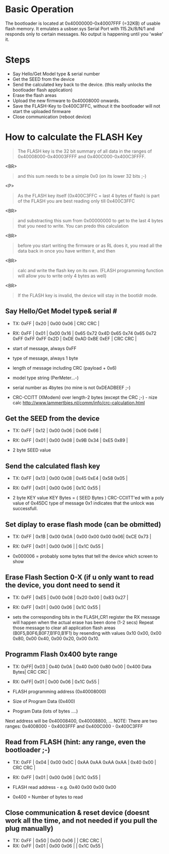 # Basic Operation #

The bootloader is located at 0x40000000-0x40007FFF (=32KB) of usable flash memory.
It emulates a usbser.sys Serial Port with 115.2k/8/N/1 and responds only to certain messages.
No output is happening until you 'wake' it.

# Steps #

  * Say Hello/Get Model type & serial number
  * Get the SEED from the device
  * Send the calculated key back to the device. (this really unlocks the bootloader flash application)
  * Erase the flash areas
  * Upload the new firmware to 0x40008000 onwards.
  * Save the FLASH-Key to 0x400C3FFC, without it the bootloader will not start the uploaded firmware
  * Close communication (reboot device)

# How to calculate the FLASH Key #

> The FLASH key is the 32 bit summary of all data in the ranges of 0x40008000-0x40003FFFF and 0x400C000-0x400C3FFFF.

&lt;BR&gt;


> and this sum needs to be a simple 0x0 (on its lower 32 bits ;-)

&lt;P&gt;



> As the FLASH key itself (0x400C3FFC = last 4 bytes of flash) is part of the FLASH you are best reading only till 0x400C3FFC

&lt;BR&gt;


> and substracting this sum from 0x00000000 to get to the last 4 bytes that you need to write. You can predo this calculation

&lt;BR&gt;


> before you start writing the firmware or as RL does it, you read all the data back in once you have written it, and then

&lt;BR&gt;


> calc and write the flash key on its own. (FLASH programming function will allow you to write only 4 bytes as well)

&lt;BR&gt;


> If the FLASH key is invalid, the device will stay in the bootldr mode.

## Say Hello/Get Model type& serial # ##

  * TX: 0xFF | 0x20 | 0x00 0x06 | CRC CRC |
  * RX: 0xFF | 0x01 | 0x00 0x16 | 0x65 0x72 0x4D 0x65 0x74 0x65 0x72 0xFF 0xFF 0xFF 0x2D | 0xDE 0xAD 0xBE 0xEF | CRC CRC |

  * start of message, always 0xFF
  * type of message, always 1 byte
  * length of message including CRC (payload + 0x6)
  * model type string (PerMeter...-)
  * serial number as 4bytes (no mine is not 0xDEADBEEF ;-)
  * CRC-CCITT (XModem) over length-2 bytes (except the CRC ;-) - nize calc http://www.lammertbies.nl/comm/info/crc-calculation.html



## Get the SEED from the device ##

  * TX: 0xFF | 0x12 | 0x00 0x06 | 0x06 0x66 |
  * RX: 0xFF | 0x01 | 0x00 0x08 | 0x9B 0x34 | 0xE5 0x89 |

  * 2 byte SEED value

## Send the calculated flash key ##

  * TX: 0xFF | 0x13 | 0x00 0x08 | 0x45 0xE4 | 0x58 0x05 |
  * RX: 0xFF | 0x01 | 0x00 0x06 | 0x1C 0x55 |

  * 2 byte KEY value
KEY Bytes = ( SEED Bytes ) CRC-CCIITT'ed with a poly value of 0x45DC
type of message 0x1 indicates that the unlock was successfull.


## Set diplay to erase flash mode (can be obmitted) ##

  * TX: 0xFF | 0x1B | 0x00 0x0A | 0x00 0x00 0x00 0x06| 0xCE 0x73 |
  * RX: 0xFF | 0x01 | 0x00 0x06 | | 0x1C 0x55 |

  * 0x000006 = probably some bytes that tell the device which screen to show

## Erase Flash Section 0-X (if u only want to read the device, you dont need to send it ##

  * TX: 0xFF | 0xE5 | 0x00 0x08 | 0x20 0x00 | 0x83 0x27 |
  * RX: 0xFF | 0x01 | 0x00 0x06 | 0x1C 0x55 |

  * sets the corresponding bits in the FLASH\_CR1 register
the RX message will happen when the actual erase has been done (1-2 secs) Repeat those message to clear all application flash areas (B0F5,B0F6,B0F7,B1F0,B1F1) by resending with values 0x10 0x00, 0x00 0x80, 0x00 0x40, 0x00 0x20, 0x00 0x10.



## Programm Flash 0x400 byte range ##

  * TX: 0xFF| 0x03 | 0x40 0x0A |  0x40 0x00 0x80 0x00 | 0x400 Data Bytes| CRC CRC |
  * RX: 0xFF| 0x01 | 0x00 0x06 | 0x1C 0x55 |

  * FLASH programming address (0x40008000)
  * Size of Program Data (0x400)
  * Program Data  (lots of bytes ....)


Next address will be 0x40008400, 0x40008800, ...
NOTE: There are two ranges: 0x4008000 - 0x4003FFF and 0x400C000 - 0x400C3FFF



## Read from FLASH (hint: any range, even the bootloader ;-) ##


  * TX: 0xFF | 0x04 | 0x00 0x0C | 0xAA 0xAA 0xAA 0xAA | 0x40 0x00 | CRC CRC |
  * RX: 0xFF | 0x01 | 0x00 0x06 | 0x1C 0x55 |

  * FLASH read address - e.g. 0x40 0x00 0x00 0x00
  * 0x400 = Number of bytes to read

## Close communication & reset device (doesnt work all the time, and not needed if you pull the plug manually) ##

  * TX: 0xFF | 0x50 | 0x00 0x06 | | CRC CRC |
  * RX: 0xFF | 0x01 | 0x00 0x06 | | 0x1C 0x55 |